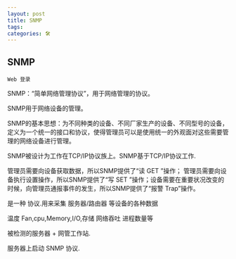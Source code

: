 ```yaml
---
layout: post
title: SNMP
tags: 
categories: 🛠
---
```


## SNMP
`Web 登录`

SNMP：“简单网络管理协议”，用于网络管理的协议。

SNMP用于网络设备的管理。

SNMP的基本思想：为不同种类的设备、不同厂家生产的设备、不同型号的设备，定义为一个统一的接口和协议，使得管理员可以是使用统一的外观面对这些需要管理的网络设备进行管理。


SNMP被设计为工作在TCP/IP协议族上。SNMP基于TCP/IP协议工作.


管理员需要向设备获取数据，所以SNMP提供了“读 GET ”操作；
管理员需要向设备执行设置操作，所以SNMP提供了“写 SET ”操作；设备需要在重要状况改变的时候，向管理员通报事件的发生，所以SNMP提供了“报警 Trap”操作。



是一种 协议.用来采集 服务器/路由器 等设备的各种数据

温度 Fan,cpu,Memory,I/O,存储 网络吞吐 进程数量等

被检测的服务器 + 网管工作站.

服务器上启动 SNMP 协议.



